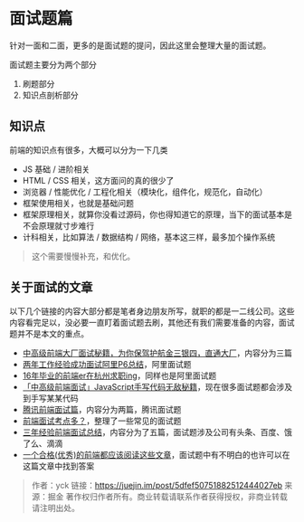 # 面试题篇

针对一面和二面，更多的是面试题的提问，因此这里会整理大量的面试题。



面试题主要分为两个部分

1. 刷题部分
2. 知识点剖析部分



## 知识点

前端的知识点有很多，大概可以分为一下几类

- JS 基础 / 进阶相关
- HTML /  CSS 相关，这方面问的真的很少了
- 浏览器 / 性能优化 / 工程化相关（模块化，组件化，规范化，自动化）
- 框架使用相关，也就是基础问题
- 框架原理相关，就算你没看过源码，你也得知道它的原理，当下的面试基本是不会原理就寸步难行
- 计科相关，比如算法 / 数据结构 / 网络，基本这三样，最多加个操作系统



> 这个需要慢慢补充，和优化。



## 关于面试的文章

以下几个链接的内容大部分都是笔者身边朋友所写，就职的都是一二线公司。这些内容看完足以，没必要一直盯着面试题去刷，其他还有我们需要准备的内容，面试题并不是本文的重点。

- [中高级前端大厂面试秘籍，为你保驾护航金三银四，直通大厂](https://juejin.im/post/5c64d15d6fb9a049d37f9c20)，内容分为三篇
- [两年工作经验成功面试阿里P6总结](https://juejin.im/post/5d690c726fb9a06b155dd40d)，阿里面试题
- [16年毕业的前端er在杭州求职ing](https://juejin.im/post/5a64541bf265da3e2d338862)，同样也是阿里面试题
- [「中高级前端面试」JavaScript手写代码无敌秘籍](https://juejin.im/post/5c9c3989e51d454e3a3902b6)，现在很多面试题都会涉及到手写某某代码
- [腾讯前端面试篇](https://juejin.im/post/5c19c1b6e51d451d1e06c163)，内容分为两篇，腾讯面试题
- [前端面试考点多？](https://juejin.im/post/5aae076d6fb9a028cc6100a9)，整理了一些常见的面试题
- [三年经验前端面试总结](https://juejin.im/post/5d9c2005f265da5bb977c55e)，内容分为了五篇，面试题涉及公司有头条、百度、饿了么、滴滴
- [一个合格(优秀)的前端都应该阅读这些文章](https://juejin.im/post/5d387f696fb9a07eeb13ea60)，面试题中有不明白的也许可以在这篇文章中找到答案



> 作者：yck
> 链接：https://juejin.im/post/5dfef50751882512444027eb
> 来源：掘金
> 著作权归作者所有。商业转载请联系作者获得授权，非商业转载请注明出处。